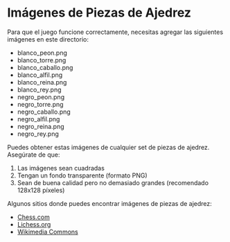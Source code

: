 # Imágenes de Piezas de Ajedrez

Para que el juego funcione correctamente, necesitas agregar las siguientes imágenes en este directorio:

- blanco_peon.png
- blanco_torre.png
- blanco_caballo.png
- blanco_alfil.png
- blanco_reina.png
- blanco_rey.png
- negro_peon.png
- negro_torre.png
- negro_caballo.png
- negro_alfil.png
- negro_reina.png
- negro_rey.png

Puedes obtener estas imágenes de cualquier set de piezas de ajedrez. Asegúrate de que:
1. Las imágenes sean cuadradas
2. Tengan un fondo transparente (formato PNG)
3. Sean de buena calidad pero no demasiado grandes (recomendado 128x128 píxeles)

Algunos sitios donde puedes encontrar imágenes de piezas de ajedrez:
- [Chess.com](https://www.chess.com/)
- [Lichess.org](https://lichess.org/)
- [Wikimedia Commons](https://commons.wikimedia.org/) 